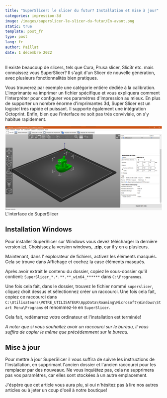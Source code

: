 ```yaml
---
title: "SuperSlicer: le slicer du futur? Installation et mise à jour"
categories: impression-3d
image: /images/superslicer-le-slicer-du-futur/En-avant.png
static: true
template: post_fr
type: post
lang: fr
author: Paillat
date: 1 décembre 2022
---
```


Il existe beaucoup de slicers, tels que Cura, Prusa slicer, Slic3r etc. mais connaissez vous SuperSlicer? Il s'agit d'un Slicer de nouvelle génération, avec plusieurs fonctionnalités bien pratiques.

Vous trouverez par exemple une catégorie entière dédiée à la calibration. L'imprimante va imprimer un fichier spécifique et vous expliquera comment l'interpréter pour configurer vos paramètres d'impression au mieux. En plus de supporter un nombre énorme d'imprimantes 3d, Super Slicer est un logiciel très rapide et puissant. Il supporte également une intégration Octoprint. Enfin, bien que l'interface ne soit pas très conviviale, on s'y habitue rapidement.

<div class="images">
<div class="image">
<img src="/images/superslicer-le-slicer-du-futur/screenshot_main_interface.png" alt="Interface de SuperSlicer">
<blocquote class="image-caption">L'interface de SuperSlicer</blocquote>
</div>
</div>

## Installation Windows

Pour installer SuperSlicer sur Windows vous devez télécharger la dernière version [ici](http://github.com/supermerill/SuperSlicer/releases/latest). Choisissez la version windows, **.zip**, car il y en a plusieurs.

Maintenant, dans l' explorateur de fichiers, activez les éléments masqués. Cela se trouve dans Affichage et cochez la case éléments masqués.

Après avoir extrait le contenu du dossier, copiez le sous-dossier qu'il contient: `SuperSlicer_*.*.**.**_win64_******` dans `C:\Programmes`.

Une fois cela fait, dans le dossier, trouvez le fichier nommé `superslicer`, cliquez droit dessus et sélectionnez créer un raccourci. Une fois cela fait, copiez ce raccourci dans `C:\Utilisateurs\VOTRE_UTILISATEUR\AppData\Roaming\Microsoft\Windows\Start Menu\Programs` et renommez-le en `SuperSlicer`.

Cela fait, redémarrez votre ordinateur et l'installation est terminée!

_A noter que si vous souhaitez avoir un raccourci sur le bureau, il vous suffira de copier le même que précédemment sur le bureau._

## Mise à jour

Pour mettre à jour SuperSlicer il vous suffira de suivre les instructions de l'installation, en supprimant l'ancien dossier et l'ancien raccourci pour les remplacer par des nouveaux. Ne vous inquiétez pas, cela ne supprimera pas vos paramètres, car elles sont stockées à un autre emplacement.

J'éspère que cet article vous aura plu, si oui n'hésitez pas à lire nos autres articles ou à jeter un coup d'oeil à notre boutique!